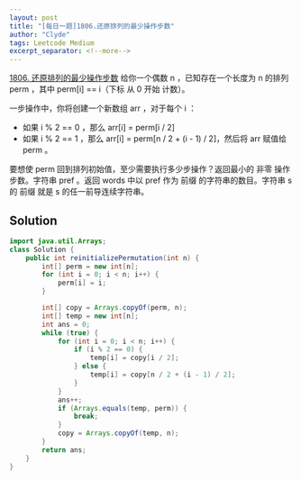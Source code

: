```yaml
---
layout: post
title: "[每日一题]1806.还原排列的最少操作步数"
author: "Clyde"
tags: Leetcode Medium
excerpt_separator: <!--more-->
---
```


 [1806. 还原排列的最少操作步数](https://leetcode.cn/problems/minimum-number-of-operations-to-reinitialize-a-permutation/)   给你一个偶数 n ，已知存在一个长度为 n 的排列 perm ，其中 perm[i] == i（下标 从 0 开始 计数）。<!--more-->

一步操作中，你将创建一个新数组 arr ，对于每个 i ：

- 如果 i % 2 == 0 ，那么 arr[i] = perm[i / 2]
- 如果 i % 2 == 1 ，那么 arr[i] = perm[n / 2 + (i - 1) / 2]，然后将 arr 赋值给 perm 。

要想使 perm 回到排列初始值，至少需要执行多少步操作？返回最小的 非零 操作步数。字符串 pref 。返回 words 中以 pref 作为 前缀 的字符串的数目。字符串 s 的 前缀 就是  s 的任一前导连续字符串。

## Solution 

```java
import java.util.Arrays;
class Solution {
    public int reinitializePermutation(int n) {
        int[] perm = new int[n];
        for (int i = 0; i < n; i++) {
            perm[i] = i;
        }

        int[] copy = Arrays.copyOf(perm, n);
        int[] temp = new int[n];
        int ans = 0;
        while (true) {
            for (int i = 0; i < n; i++) {
                if (i % 2 == 0) {
                    temp[i] = copy[i / 2];
                } else {
                    temp[i] = copy[n / 2 + (i - 1) / 2];
                }
            }
            ans++;
            if (Arrays.equals(temp, perm)) {
                break;
            }
            copy = Arrays.copyOf(temp, n);
        }
        return ans;
    }
}
```



